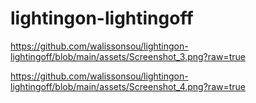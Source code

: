 # lightingon-lightingoff
https://github.com/walissonsou/lightingon-lightingoff/blob/main/assets/Screenshot_3.png?raw=true

https://github.com/walissonsou/lightingon-lightingoff/blob/main/assets/Screenshot_4.png?raw=true
